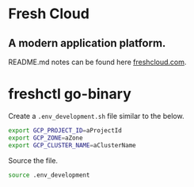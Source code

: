 # Fresh Cloud

## A modern application platform.

README.md notes can be found here [freshcloud.com](https://www.freshcloud.com).


# freshctl go-binary

Create a `.env_development.sh` file similar to the below.

```bash
export GCP_PROJECT_ID=aProjectId
export GCP_ZONE=aZone
export GCP_CLUSTER_NAME=aClusterName
```

Source the file.

```bash
source .env_development
```
